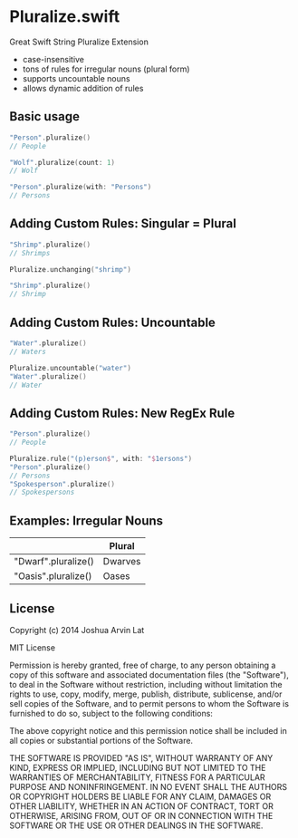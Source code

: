Pluralize.swift
===============

Great Swift String Pluralize Extension

- case-insensitive
- tons of rules for irregular nouns (plural form)
- supports uncountable nouns
- allows dynamic addition of rules


Basic usage
-----------
~~~ swift 
"Person".pluralize()
// People

"Wolf".pluralize(count: 1)
// Wolf

"Person".pluralize(with: "Persons")
// Persons
~~~

Adding Custom Rules: Singular = Plural
--------------------------------------
~~~ swift
"Shrimp".pluralize()
// Shrimps

Pluralize.unchanging("shrimp")

"Shrimp".pluralize()
// Shrimp
~~~

Adding Custom Rules: Uncountable
--------------------------------
~~~ swift
"Water".pluralize()
// Waters

Pluralize.uncountable("water")
"Water".pluralize()
// Water
~~~

Adding Custom Rules: New RegEx Rule
-----------------------------------
~~~ swift
"Person".pluralize()
// People

Pluralize.rule("(p)erson$", with: "$1ersons")
"Person".pluralize()
// Persons
"Spokesperson".pluralize()
// Spokespersons
~~~


Examples: Irregular Nouns
-------------------------
|                     | Plural        |
| ------------------- | ------------- |
| "Dwarf".pluralize() | Dwarves       |
| "Oasis".pluralize() | Oases         |


License
-------
Copyright (c) 2014 Joshua Arvin Lat

MIT License

Permission is hereby granted, free of charge, to any person obtaining
a copy of this software and associated documentation files (the
"Software"), to deal in the Software without restriction, including
without limitation the rights to use, copy, modify, merge, publish,
distribute, sublicense, and/or sell copies of the Software, and to
permit persons to whom the Software is furnished to do so, subject to
the following conditions:

The above copyright notice and this permission notice shall be
included in all copies or substantial portions of the Software.

THE SOFTWARE IS PROVIDED "AS IS", WITHOUT WARRANTY OF ANY KIND,
EXPRESS OR IMPLIED, INCLUDING BUT NOT LIMITED TO THE WARRANTIES OF
MERCHANTABILITY, FITNESS FOR A PARTICULAR PURPOSE AND
NONINFRINGEMENT. IN NO EVENT SHALL THE AUTHORS OR COPYRIGHT HOLDERS BE
LIABLE FOR ANY CLAIM, DAMAGES OR OTHER LIABILITY, WHETHER IN AN ACTION
OF CONTRACT, TORT OR OTHERWISE, ARISING FROM, OUT OF OR IN CONNECTION
WITH THE SOFTWARE OR THE USE OR OTHER DEALINGS IN THE SOFTWARE.